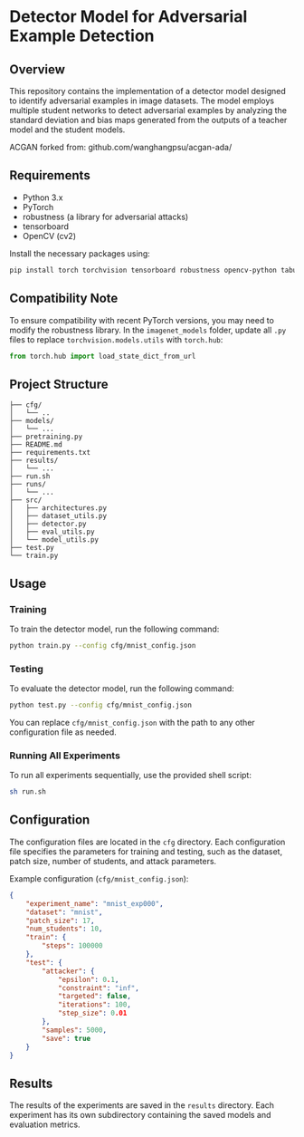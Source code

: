 # Detector Model for Adversarial Example Detection

## Overview

This repository contains the implementation of a detector model designed to identify adversarial examples in image datasets. The model employs multiple student networks to detect adversarial examples by analyzing the standard deviation and bias maps generated from the outputs of a teacher model and the student models.

ACGAN forked from: github.com/wanghangpsu/acgan-ada/

## Requirements

- Python 3.x
- PyTorch
- robustness (a library for adversarial attacks)
- tensorboard
- OpenCV (cv2)

Install the necessary packages using:
```bash
pip install torch torchvision tensorboard robustness opencv-python tabulate
```

## Compatibility Note

To ensure compatibility with recent PyTorch versions, you may need to modify the robustness library. In the `imagenet_models` folder, update all `.py` files to replace `torchvision.models.utils` with `torch.hub`:

```python
from torch.hub import load_state_dict_from_url
```

## Project Structure

```
├── cfg/
│   └── ..
├── models/
│   └── ...
├── pretraining.py
├── README.md
├── requirements.txt
├── results/
│   └── ...
├── run.sh
├── runs/
│   └── ...
├── src/
│   ├── architectures.py
│   ├── dataset_utils.py
│   ├── detector.py
│   ├── eval_utils.py
│   └── model_utils.py
├── test.py
└── train.py
```

## Usage

### Training

To train the detector model, run the following command:

```bash
python train.py --config cfg/mnist_config.json
```

### Testing

To evaluate the detector model, run the following command:

```bash
python test.py --config cfg/mnist_config.json
```

You can replace `cfg/mnist_config.json` with the path to any other configuration file as needed.

### Running All Experiments

To run all experiments sequentially, use the provided shell script:

```bash
sh run.sh
```

## Configuration

The configuration files are located in the `cfg` directory. Each configuration file specifies the parameters for training and testing, such as the dataset, patch size, number of students, and attack parameters.

Example configuration (`cfg/mnist_config.json`):

```json
{
    "experiment_name": "mnist_exp000",
    "dataset": "mnist",
    "patch_size": 17,
    "num_students": 10,
    "train": {
        "steps": 100000
    },
    "test": {
        "attacker": {
            "epsilon": 0.1,
            "constraint": "inf",
            "targeted": false,
            "iterations": 100,
            "step_size": 0.01 
        },
        "samples": 5000,
        "save": true
    }
}
```

## Results

The results of the experiments are saved in the `results` directory. Each experiment has its own subdirectory containing the saved models and evaluation metrics.
